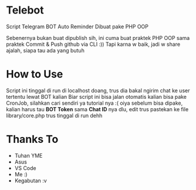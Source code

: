 # Telebot
Script Telegram BOT Auto Reminder
Dibuat pake PHP OOP

Sebenernya bukan buat dipublish sih, ini cuma buat praktek PHP OOP sama praktek Commit & Push github via CLI :))
Tapi karna w baik, jadi w share ajalah, siapa tau ada yang butuh

# How to Use
Script ini tinggal di run di localhost doang, trus dia bakal ngirim chat ke user tertentu lewat BOT kalian
Biar script ini bisa jalan otomatis kalian bisa pake CronJob, silahkan cari sendiri ya tutorial nya :(
oiya sebelum bisa dipake, kalian harus tau <b>BOT Token</b> sama <b>Chat ID</b> nya dlu, edit trus pastekan ke file library/core.php
trus tinggal di run dehh

# Thanks To
- Tuhan YME
- Asus
- VS Code
- Me :)
- Kegabutan :v
